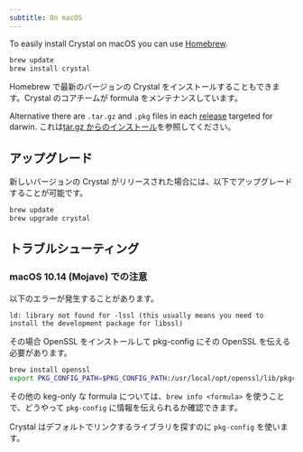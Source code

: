 ```yaml
---
subtitle: On macOS
---
```


To easily install Crystal on macOS you can use [Homebrew](http://brew.sh/).

```bash
brew update
brew install crystal
```

Homebrew で最新のバージョンの Crystal をインストールすることもできます。Crystal のコアチームが formula をメンテナンスしています。

Alternative there are `.tar.gz` and `.pkg` files in each [release](https://github.com/crystal-lang/crystal/releases) targeted for darwin. これは[tar.gz からのインストール](/install/from_targz)を参照してください。

## アップグレード

新しいバージョンの Crystal がリリースされた場合には、以下でアップグレードすることが可能です。

```bash
brew update
brew upgrade crystal
```

## トラブルシューティング

### macOS 10.14 (Mojave) での注意

以下のエラーが発生することがあります。

```text
ld: library not found for -lssl (this usually means you need to install the development package for libssl)
```

その場合 OpenSSL をインストールして pkg-config にその OpenSSL を伝える必要があります。

```bash
brew install openssl
export PKG_CONFIG_PATH=$PKG_CONFIG_PATH:/usr/local/opt/openssl/lib/pkgconfig
```

その他の keg-only な formula については、`brew info <formula>` を使うことで、どうやって `pkg-config` に情報を伝えられるか確認できます。

Crystal はデフォルトでリンクするライブラリを探すのに `pkg-config` を使います。
